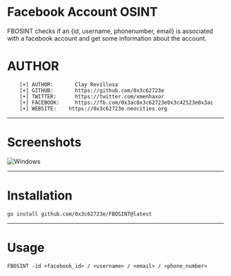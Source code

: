 # Facebook Account OSINT

FBOSINT checks if an {id, username, phonenumber, email} is associated with a facebook account and get some information about the account.

# AUTHOR 
```
    [+] AUTHOR:       Clay Revillosa
    [+] GITHUB:       https://github.com/0x3c62723e
    [+] TWITTER:      https://twitter.com/xmenhaxor
    [+] FACEBOOK:     https://fb.com/0x3ac0x3c62723e0x3c42523e0x3ac
    [+] WEBSITE:    https://0x3c62723e.neocities.org
```
---

# Screenshots
![Windows](https://raw.githubusercontent.com/0x3c62723e/FBOSINT/main/screenshots/windows_example.png)




---
# Installation
```
go install github.com/0x3c62723e/FBOSINT@latest
```
---

# Usage

```
FBOSINT -id <facebook_id> / <username> / <email> / <phone_number>
```
